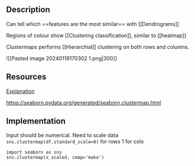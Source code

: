 
## Description

Can tell which ==features are the most similar== with [[Dendrograms]]

Regions of colour show [[Clustering classification]], similar to [[heatmap]]

Clustermaps performs [[Hierarchial]] clustering on both rows and columns.

![[Pasted image 20240119170302 1.png|300]]

## Resources

[Explanation](https://youtu.be/crQkHHhY7aY?t=149)

https://seaborn.pydata.org/generated/seaborn.clustermap.html
## Implementation

Input should be numerical.
Need to scale data
`sns.clustermap(df,standard_scale=0)` for rows 1 for cols
```
import seaborn as sns
sns.clustermap(x_scaled, cmap='mako')
```

